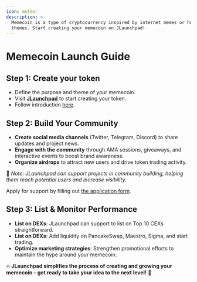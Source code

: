 ```yaml
---
icon: meteor
description: >-
  Memecoin is a type of cryptocurrency inspired by internet memes or humorous
  themes. Start creating your memecoin on JLaunchpad!
---
```


# Memecoin Launch Guide

## **Step 1:** Create your token

* Define the purpose and theme of your memecoin.
* Visit [**JLaunchpad**](https://www.jlaunchpad.com/) to start creating your token.
* Follow introduction [here](for-owners/).

## **Step 2: Build Your Community**

* **Create social media channels** (Twitter, Telegram, Discord) to share updates and project news.
* **Engage with the community** through AMA sessions, giveaways, and interactive events to boost brand awareness.
* **Organize airdrops** to attract new users and drive token trading activity.

🔹 _Note: JLaunchpad can support projects in community building, helping them reach potential users and increase visibility._

Apply for support by filling out [the application form](https://forms.gle/DhmTaDAJk3BfKBbf9).

## **Step 3: List & Monitor Performance**

* **List on DEXs**: JLaunchpad can support to list on Top 10 CEXs straightforward.
* **List on DEXs**: Add liquidity on PancakeSwap, Maestro, Sigma, and start trading.
* **Optimize marketing strategies**: Strengthen promotional efforts to maintain the hype around your memecoin.

🔥 **JLaunchpad simplifies the process of creating and growing your memecoin – get ready to take your idea to the next level!** 🚀
